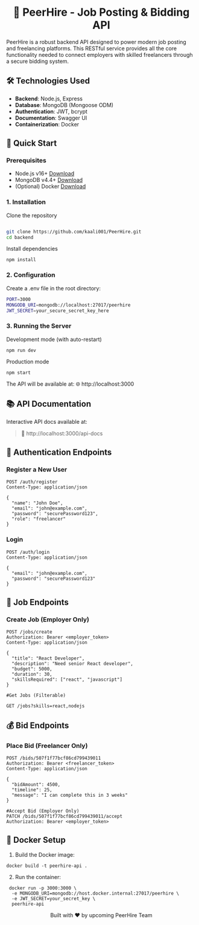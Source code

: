 <div align="center">  <h1>🚀 PeerHire - Job Posting & Bidding API</h1> </div> 

PeerHire is a robust backend API designed to power modern job posting and freelancing platforms. This RESTful service provides all the core functionality needed to connect employers with skilled freelancers through a secure bidding system.



  
## 🛠 Technologies Used

- **Backend**: Node.js, Express
- **Database**: MongoDB (Mongoose ODM)
- **Authentication**: JWT, bcrypt
- **Documentation**: Swagger UI
- **Containerization**: Docker

## 🚀 Quick Start

### Prerequisites

- Node.js v16+ [Download](https://nodejs.org/)
- MongoDB v4.4+ [Download](https://www.mongodb.com/try/download/community)
- (Optional) Docker [Download](https://www.docker.com/)

### 1. Installation
  Clone the repository
```bash

git clone https://github.com/kaali001/PeerHire.git
cd backend
```
Install dependencies
```
npm install
```

### 2. Configuration

 Create a .env file in the root directory:
``` bash
PORT=3000
MONGODB_URI=mongodb://localhost:27017/peerhire
JWT_SECRET=your_secure_secret_key_here
```

### 3. Running the Server
 Development mode (with auto-restart)
```
npm run dev
```
Production mode

```
npm start
```
The API will be available at:
🌐 http://localhost:3000

## 📚 API Documentation
  Interactive API docs available at:
> 📖 http://localhost:3000/api-docs

## 🔐 Authentication Endpoints

### Register a New User
```
POST /auth/register
Content-Type: application/json

{
  "name": "John Doe",
  "email": "john@example.com",
  "password": "securePassword123",
  "role": "freelancer"
}
```


### Login

```
POST /auth/login
Content-Type: application/json

{
  "email": "john@example.com",
  "password": "securePassword123"
}
```


## 💼 Job Endpoints

### Create Job (Employer Only)

```
POST /jobs/create
Authorization: Bearer <employer_token>
Content-Type: application/json

{
  "title": "React Developer",
  "description": "Need senior React developer",
  "budget": 5000,
  "duration": 30,
  "skillsRequired": ["react", "javascript"]
}
```

```
#Get Jobs (Filterable)

GET /jobs?skills=react,nodejs
```

## 💰 Bid Endpoints

### Place Bid (Freelancer Only)
```
POST /bids/507f1f77bcf86cd799439011
Authorization: Bearer <freelancer_token>
Content-Type: application/json

{
  "bidAmount": 4500,
  "timeline": 25,
  "message": "I can complete this in 3 weeks"
}
```

```
#Accept Bid (Employer Only)
PATCH /bids/507f1f77bcf86cd799439011/accept
Authorization: Bearer <employer_token>
```

## 🐳 Docker Setup

 1. Build the Docker image:
```
docker build -t peerhire-api .
```
 2. Run the container:
 ```
  docker run -p 3000:3000 \
   -e MONGODB_URI=mongodb://host.docker.internal:27017/peerhire \
   -e JWT_SECRET=your_secret_key \
   peerhire-api
 ```


<div align="center"> <p>Built with ❤️ by upcoming PeerHire Team</p> </div>
